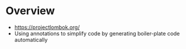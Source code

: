 # Overview

- https://projectlombok.org/
- Using annotations to simplify code by generating boiler-plate code
  automatically
